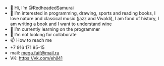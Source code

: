 - 👋 Hi, I’m @RedheadedSamurai
- 👀 I’m interested in programming, drawing, sports and reading books, I love nature and classical music (jazz and Vivaldi), 
                  I am fond of history, I am writing a book and I want to understand wine
- 🌱 I’m currently learning on the programmer
- 💞️ I’m not looking for collaborate 
- 📫 How to reach me 
- +7 916 171 95-15
- mail: mega.faif@mail.ru
- VK: https://vk.com/ehjl41
